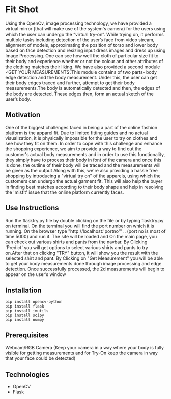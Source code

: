# Fit Shot
Using the OpenCv, image processing technology, we have provided a virtual mirror (that will make use of the system's camera) for the users using which the user can undergo the “virtual try-on”. While trying on, it performs multiple tasks including detection of the user’s face from video stream, alignment of models, approximating the position of torso and lower body based on face detection and resizing input dress images and dress up using Image Processing. One can see how well the cloth of particular size fit to their body and experience whether or not the colour and other attributes of the clothing matches their liking.
We have also provided a second module -‘GET YOUR MEASUREMENTS’.This module contains of two parts-  body edge detection and the body measurement.  Under this, the user can get their body edges traced and further, attempt to get their body measurements.The body is automatically detected and then, the edges of the body are detected. These edges then, form an actual sketch of the user’s body. 


## Motivation
One of the biggest challenges faced in being a part of the online fashion platform is the apparel fit. Due to limited fitting guides and no actual visualization, it is physically impossible for the user to try on clothes and see how they fit on them.
In order to cope with this challenge and enhance the shopping experience, we aim to provide a way to find out the customer's actual body measurements and in order to use this functionality, they simply have to process their body in font of the camera and once this is done, the outline of their body will be traced and the measurements will be given as the output
Along with this, we're also providing a hassle free shopping by introducing a "virtual try on" of the apparels, using which the customers can undergo the actual garment fit. This will also help the buyer in finding best matches according to their body shape and help in resolving the 'misfit' issue that the online platform currently faces. 


## Use Instructions
Run the flasktry.py file by double clicking on the file or by typing flasktry.py on terminal. On the terminal you will find the port number on which it is running. On the browser type "http://localhost:'portno'" .. (port no is most of time 5000) and run it. The site will be loaded and On the main page, you can check out various shirts and pants from the navbar. 
By Clicking 'Predict' you will get options to select various shirts and pants to try on.After that on clicking "TRY" button, it will show you the result with the selected shirt and pant.
By Clicking on "Get Measurement" you will be able to get your body measurements done through image processing and edge detection. Once successfully processed, the 2d measurements will begin to appear on the user’s window 

## Installation

`pip install opencv-python` <br>
`pip install flask` <br>
`pip install imutils` <br>
`pip install scipy` <br>
`pip install numpy`

## Prerequisites
Webcam/RGB Camera
(Keep your camera in a way where your body is fully visible for getting measurements and for Try-On keep the camera in way that your face could be detected)

## Technologies

* OpenCV 
* Flask


